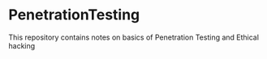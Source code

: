 # PenetrationTesting
This repository contains notes on basics of Penetration Testing and Ethical hacking
